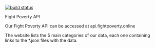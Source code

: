 [![build status](https://gitlab.com/chris.amini/FightingPoverty/badges/master/build.svg)](https://gitlab.com/chris.amini/FightingPoverty/commits/master)

Fight Poverty API

Our Fight Poverty API can be accessed at api.fightpoverty.online

The website lists the 5 main categories of our data, each one containing links to the *.json files with the data.